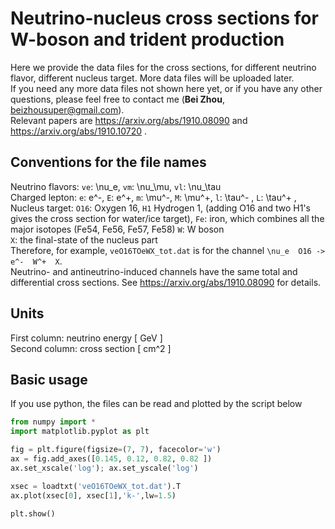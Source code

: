# Neutrino-nucleus cross sections for W-boson and trident production
Here we provide the data files for the cross sections, for different neutrino flavor, different nucleus target. More data files will be uploaded later.   
If you need any more data files not shown here yet, or if you have any other questions, please feel free to contact me (**Bei Zhou**, beizhousuper@gmail.com).  
Relevant papers are https://arxiv.org/abs/1910.08090 and https://arxiv.org/abs/1910.10720 .


## Conventions for the file names

Neutrino flavors: ``ve``: \nu_e,  ``vm``: \nu_\mu,   ``vl``: \nu_\tau   
Charged lepton: ``e``: e^-,  ``E``: e^+,  ``m``: \mu^-,  ``M``: \mu^+,  ``l``: \tau^- ,  ``L``: \tau^+ ,  
Nucleus target: ``O16``: Oxygen 16, ``H1`` Hydrogen 1, (adding O16 and two H1's gives the cross section for water/ice target), ``Fe``: iron, which combines all the major isotopes (Fe54, Fe56, Fe57, Fe58) 
``W``: W boson  
``X``: the final-state of the nucleus part  
Therefore, for example, ``veO16TOeWX_tot.dat`` is for the channel ``\nu_e  O16 -> e^-  W^+  X``.  
Neutrino- and antineutrino-induced channels have the same total and differential cross sections. See https://arxiv.org/abs/1910.08090 for details.  

## Units
First column: neutrino energy  [ GeV ]  
Second column: cross section  [ cm^2 ]


## Basic usage

If you use python, the files can be read and plotted by the script below  
```python
from numpy import *
import matplotlib.pyplot as plt

fig = plt.figure(figsize=(7, 7), facecolor='w')
ax = fig.add_axes([0.145, 0.12, 0.82, 0.82 ])
ax.set_xscale('log'); ax.set_yscale('log')

xsec = loadtxt('veO16TOeWX_tot.dat').T
ax.plot(xsec[0], xsec[1],'k-',lw=1.5)

plt.show()
```
